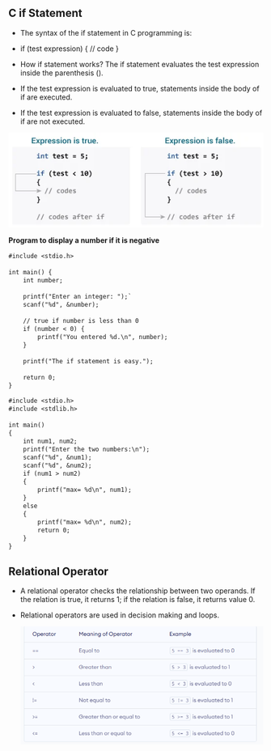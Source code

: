 ##  C if Statement
* The syntax of the if statement in C programming is:

* if (test expression) 
{
   // code
}
* How if statement works?
The if statement evaluates the test expression inside the parenthesis ().

* If the test expression is evaluated to true, statements inside the body of if are executed.
* If the test expression is evaluated to false, statements inside the body of if are not executed.
 

 ![Alt text](/images/image.png)


**Program to display a number if it is negative**


```
#include <stdio.h>

int main() {
    int number;

    printf("Enter an integer: ");`
    scanf("%d", &number);

    // true if number is less than 0
    if (number < 0) {
        printf("You entered %d.\n", number);
    }

    printf("The if statement is easy.");

    return 0;
}
```

```
#include <stdio.h>
#include <stdlib.h>

int main()
{
    int num1, num2;
    printf("Enter the two numbers:\n");
    scanf("%d", &num1);
    scanf("%d", &num2);
    if (num1 > num2)
    {
        printf("max= %d\n", num1);
    }
    else
    {
        printf("max= %d\n", num2);
        return 0;
    }
}
```
## Relational Operator 

* A relational operator checks the relationship between two operands. If the relation is true, it returns 1; if the relation is false, it returns value 0.

* Relational operators are used in decision making and loops.
  
   ![Alt text](/images/image2.png)